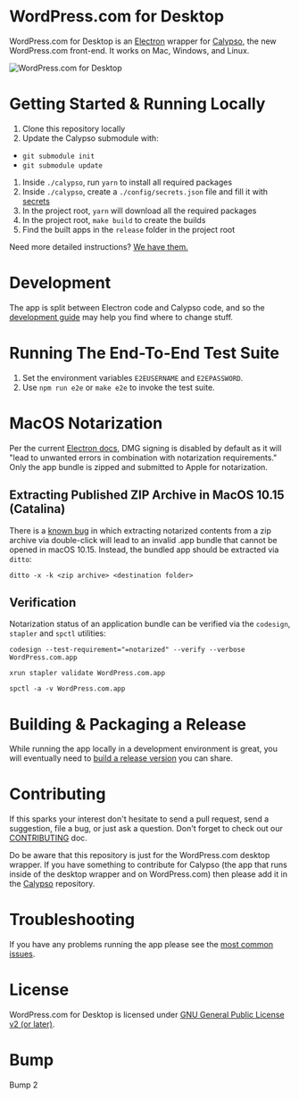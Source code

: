 # WordPress.com for Desktop

WordPress.com for Desktop is an [Electron](https://github.com/atom/electron) wrapper for [Calypso](https://github.com/Automattic/wp-calypso), the new WordPress.com front-end. It works on Mac, Windows, and Linux.

![WordPress.com for Desktop](https://en-blog.files.wordpress.com/2015/12/01-writing-with-dock.png?w=1150)

# Getting Started & Running Locally

1. Clone this repository locally
1. Update the Calypso submodule with:

- `git submodule init`
- `git submodule update`

1. Inside `./calypso`, run `yarn` to install all required packages
1. Inside `./calypso`, create a `./config/secrets.json` file and fill it with [secrets](docs/secrets.md)
1. In the project root, `yarn` will download all the required packages
1. In the project root, `make build` to create the builds
1. Find the built apps in the `release` folder in the project root

Need more detailed instructions? [We have them.](docs/install.md)

# Development

The app is split between Electron code and Calypso code, and so the [development guide](docs/development.md) may help you find where to change stuff.

# Running The End-To-End Test Suite

1. Set the environment variables `E2EUSERNAME` and `E2EPASSWORD`.
2. Use `npm run e2e` or `make e2e` to invoke the test suite.

# MacOS Notarization

Per the current [Electron docs](https://www.electron.build/configuration/dmg), DMG signing is disabled by default as it will "lead to unwanted errors in combination with notarization requirements." Only the app bundle is zipped and submitted to Apple for notarization.

## Extracting Published ZIP Archive in MacOS 10.15 (Catalina)

There is a [known bug](https://github.com/electron-userland/electron-builder/issues/4299#issuecomment-544683923) in which extracting notarized contents from a zip archive via double-click will lead to an invalid .app bundle that cannot be opened in macOS 10.15. Instead, the bundled app should be extracted via `ditto`:

`ditto -x -k <zip archive> <destination folder>`

## Verification

Notarization status of an application bundle can be verified via the `codesign`, `stapler` and `spctl` utilities:

`codesign --test-requirement="=notarized" --verify --verbose WordPress.com.app`

`xrun stapler validate WordPress.com.app`

`spctl -a -v WordPress.com.app`

# Building & Packaging a Release

While running the app locally in a development environment is great, you will eventually need to [build a release version](docs/release.md) you can share.

# Contributing

If this sparks your interest don't hesitate to send a pull request, send a suggestion, file a bug, or just ask a question. Don't forget
to check out our [CONTRIBUTING](CONTRIBUTING.md) doc.

Do be aware that this repository is just for the WordPress.com desktop wrapper. If you have something to contribute for Calypso (the app that runs inside of the desktop wrapper and on WordPress.com) then please add it in the [Calypso](https://github.com/Automattic/wp-calypso) repository.

# Troubleshooting

If you have any problems running the app please see the [most common issues](docs/troubleshooting.md).

# License

WordPress.com for Desktop is licensed under [GNU General Public License v2 (or later)](LICENSE.md).

# Bump

Bump 2
